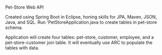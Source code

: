 Pet-Store Web API

Created using Spring Boot in Eclipse, honing skills for JPA, Maven, JSON, Java, and SQL.
Run 'PetStoreApplication.java to create tables in pet-store schema.

Application will create four tables: pet-store, customer, employee, and a pet-store-customer join table. It will eventually use ARC to populate the tables with data.
